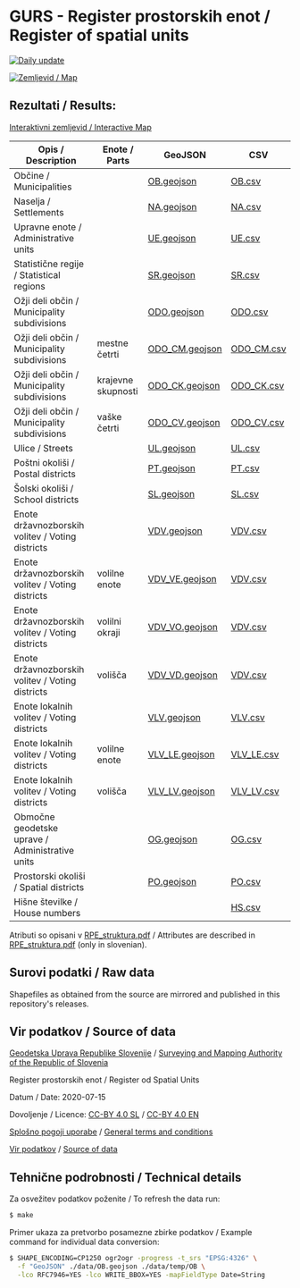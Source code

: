 # GURS - Register prostorskih enot / Register of spatial units

[![Daily update](https://github.com/stefanb/gurs-obcine/workflows/Daily%20update/badge.svg)](https://github.com/stefanb/gurs-obcine/actions)

[![Zemljevid / Map](preview.jpg)](https://umap.openstreetmap.fr/sl/map/obcine-v-sloveniji_440646)

## Rezultati / Results:

[Interaktivni zemljevid / Interactive Map](https://umap.openstreetmap.fr/sl/map/obcine-v-sloveniji_440646)

| Opis / Description                               | Enote / Parts      | GeoJSON                                   | CSV                               |
|--------------------------------------------------|--------------------|-------------------------------------------|-----------------------------------|
| Občine / Municipalities                          |                    | [OB.geojson](data/OB.geojson)             | [OB.csv](data/OB.csv)             |
| Naselja / Settlements                            |                    | [NA.geojson](data/NA.geojson)             | [NA.csv](data/NA.csv)             |
| Upravne enote / Administrative units             |                    | [UE.geojson](data/UE.geojson)             | [UE.csv](data/UE.csv)             |
| Statistične regije / Statistical regions         |                    | [SR.geojson](data/SR.geojson)             | [SR.csv](data/SR.csv)             |
| Ožji deli občin / Municipality subdivisions      |                    | [ODO.geojson](data/ODO.geojson)           | [ODO.csv](data/ODO.csv)           |
| Ožji deli občin / Municipality subdivisions      | mestne četrti      | [ODO_CM.geojson](data/ODO/ODO_CM.geojson) | [ODO_CM.csv](data/ODO/ODO_CM.csv) |
| Ožji deli občin / Municipality subdivisions      | krajevne skupnosti | [ODO_CK.geojson](data/ODO/ODO_CK.geojson) | [ODO_CK.csv](data/ODO/ODO_CK.csv) |
| Ožji deli občin / Municipality subdivisions      | vaške četrti       | [ODO_CV.geojson](data/ODO/ODO_CV.geojson) | [ODO_CV.csv](data/ODO/ODO_CV.csv) |
| Ulice / Streets                                  |                    | [UL.geojson](data/UL.geojson)             | [UL.csv](data/UL.csv)             |
| Poštni okoliši / Postal districts                |                    | [PT.geojson](data/PT.geojson)             | [PT.csv](data/PT.csv)             |
| Šolski okoliši / School districts                |                    | [SL.geojson](data/SL.geojson)             | [SL.csv](data/SL.csv)             |
| Enote državnozborskih volitev / Voting districts |                    | [VDV.geojson](data/VDV.geojson)           | [VDV.csv](data/VDV.csv)           |
| Enote državnozborskih volitev / Voting districts | volilne enote      | [VDV_VE.geojson](data/VDV/VDV_VE.geojson) | [VDV.csv](data/VDV/VDV_VE.csv)    |
| Enote državnozborskih volitev / Voting districts | volilni okraji     | [VDV_VO.geojson](data/VDV/VDV_VO.geojson) | [VDV.csv](data/VDV/VDV_VO.csv)    |
| Enote državnozborskih volitev / Voting districts | volišča            | [VDV_VD.geojson](data/VDV/VDV_VD.geojson) | [VDV.csv](data/VDV/VDV_VD.csv)    |
| Enote lokalnih volitev / Voting districts        |                    | [VLV.geojson](data/VLV.geojson)           | [VLV.csv](data/VLV.csv)           |
| Enote lokalnih volitev / Voting districts        | volilne enote      | [VLV_LE.geojson](data/VLV/VLV_LE.geojson) | [VLV_LE.csv](data/VLV/VLV_LE.csv) |
| Enote lokalnih volitev / Voting districts        | volišča            | [VLV_LV.geojson](data/VLV/VLV_LV.geojson) | [VLV_LV.csv](data/VLV/VLV_LV.csv) |
| Območne geodetske uprave / Administrative units  |                    | [OG.geojson](data/OG.geojson)             | [OG.csv](data/OG.csv)             |
| Prostorski okoliši / Spatial districts           |                    | [PO.geojson](data/PO.geojson)             | [PO.csv](data/PO.csv)             |
| Hišne številke / House numbers                   |                    |                                           | [HS.csv](data/HS.csv)             |

<!-- 
https://www.e-prostor.gov.si/fileadmin/struktura/sifrant_rpe_enot.htm 
-->

Atributi so opisani v [RPE_struktura.pdf](https://www.e-prostor.gov.si/fileadmin/struktura/RPE_struktura.pdf) / Attributes are described in [RPE_struktura.pdf](https://www.e-prostor.gov.si/fileadmin/struktura/RPE_struktura.pdf) (only in slovenian).

## Surovi podatki / Raw data

Shapefiles as obtained from the source are mirrored and published in this repository's releases.

## Vir podatkov / Source of data

[Geodetska Uprava Republike Slovenije](https://www.gov.si/drzavni-organi/organi-v-sestavi/geodetska-uprava/) / [Surveying and Mapping Authority of the Republic of Slovenia](https://www.gov.si/en/state-authorities/bodies-within-ministries/surveying-and-mapping-authority/)

Register prostorskih enot / Register od Spatial Units

Datum / Date: <!--TS-->2020-07-15<!--/TS-->

Dovoljenje / Licence: [CC-BY 4.0 SL](https://creativecommons.org/licenses/by/4.0/deed.sl) / [CC-BY 4.0 EN](https://creativecommons.org/licenses/by/4.0/deed)

[Splošno pogoji uporabe](https://www.e-prostor.gov.si/fileadmin/struktura/preberi_me.pdf) / [General terms and conditions](https://www.e-prostor.gov.si/fileadmin/struktura/ANG/General_terms.pdf)

[Vir podatkov](https://egp.gu.gov.si/egp) / [Source of data](https://egp.gu.gov.si/egp/?lang=en)

## Tehnične podrobnosti / Technical details

Za osvežitev podatkov poženite / To refresh the data run:

```bash
$ make
```

Primer ukaza za pretvorbo posamezne zbirke podatkov / Example command for individual data conversion:

```bash
$ SHAPE_ENCODING=CP1250 ogr2ogr -progress -t_srs "EPSG:4326" \
  -f "GeoJSON" ./data/OB.geojson ./data/temp/OB \
  -lco RFC7946=YES -lco WRITE_BBOX=YES -mapFieldType Date=String
```
